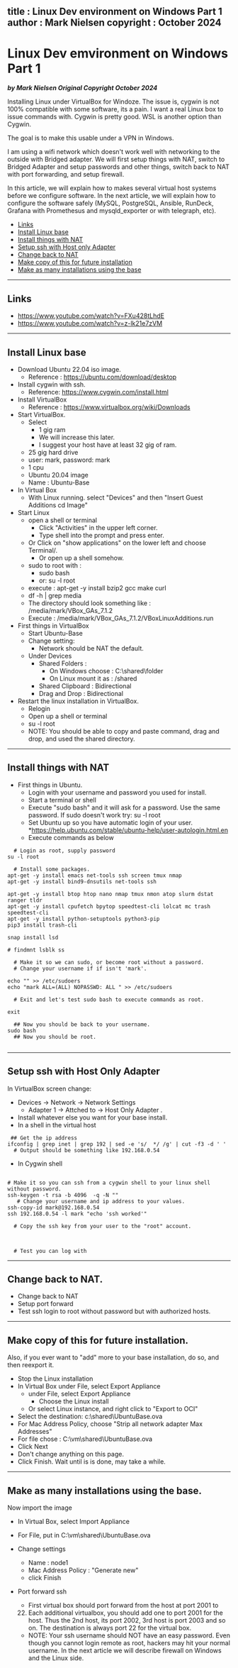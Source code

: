
title : Linux Dev environment on Windows Part 1
author : Mark Nielsen
copyright : October 2024
---


Linux Dev emvironment on Windows Part 1
==============================

_**by Mark Nielsen
Original Copyright October 2024**_

Installing Linux under VirtualBox for Windoze.
The issue is, cygwin is not 100% compatible with some software, its a pain.
I want a real Linux box to issue commands with. Cygwin is pretty good. WSL is another option than Cygwin. 

The goal is to make this usable under a VPN in Windows. 

I am using a wifi network which doesn't work well with networking to the outside
with Bridged adapter. We will first setup things with NAT, switch to
Bridged Adapter and setup passwords and other things,
switch back to NAT with port forwarding,
and setup firewall. 

In this article, we will explain how to makes several virtual host systems
before we configure software. In the next article, we will explain how to
configure the software safely (MySQL, PostgreSQL, Ansible, RunDeck,
Grafana with Promethesus and mysqld_exporter or with telegraph, etc). 


* [Links](#links)
* [Install Linux base](#install)
* [Install things with NAT](#nat)
* [Setup ssh with Host only Adapter](#ba)
* [Change back to NAT](#nat2)
* [Make copy of this for future installation](#copy)
* [Make as many installations using the base](#copies)


* * *

<a name=links></a>Links
-----
* https://www.youtube.com/watch?v=FXu428tLhdE
* https://www.youtube.com/watch?v=z-lk21e7zVM

* * *

<a name=install></a>Install Linux base
-----



* Download Ubuntu 22.04 iso image.
    * Reference : https://ubuntu.com/download/desktop
* Install cygwin with ssh.
    * Reference: https://www.cygwin.com/install.html
* Install VirtualBox
    * Reference : https://www.virtualbox.org/wiki/Downloads
* Start VirtualBox.
    * Select
        * 1 gig ram
	    * We will increase this later.
	    * I suggest your host have at least 32 gig of ram. 
	* 25 gig hard drive
	* user: mark, password: mark
	* 1 cpu
	* Ubuntu 20.04 image
	* Name : Ubuntu-Base
* In Virtual Box
    * With Linux running. select  "Devices" and then "Insert Guest Additions cd Image"
* Start Linux
    * open a shell or terminal
        * Click "Activities" in the upper left corner.
	    * Type shell into the prompt and press enter.
	* Or Click on "show applications" on the lower left and choose Terminal/.
        * Or open up a shell somehow. 
    * sudo to root with :
       * sudo bash
       * or: su -l root
    * execute : apt-get -y install bzip2 gcc make curl
    * df -h | grep media
    * The directory should look something like : /media/mark/VBox_GAs_7.1.2
    * Execute : /media/mark/VBox_GAs_7.1.2/VBoxLinuxAdditions.run
* First things in  VirtualBox
    * Start Ubuntu-Base
    * Change setting:
        * Network should be NAT the default.
	* Under Devices
	    * Shared Folders :
	       * On Windows choose : C:\shared\folder
	       * On Linux mount it as : /shared
	    * Shared Clipboard : Bidirectional
	    * Drag and Drop : Bidirectional
* Restart the linux installation in VirtualBox.
    * Relogin
    * Open up a shell or terminal
    * su -l root
    * NOTE: You should be able to copy and paste command, drag and drop,
    and used the shared directory. 

* * *

<a name=nat></a>Install things with NAT
-----


* First things in Ubuntu.
    * Login with your username and password you used for install.
    * Start a terminal or shell
    * Execute "sudo bash" and it will ask for a password. Use the same password.  If sudo doesn't work try: su -l root
    * Set Ubuntu up so you have automatic login of your user.
        *https://help.ubuntu.com/stable/ubuntu-help/user-autologin.html.en
    * Execute commands as below
```
  # Login as root, supply password
su -l root

  # Install some packages. 
apt-get -y install emacs net-tools ssh screen tmux nmap 
apt-get -y install bind9-dnsutils net-tools ssh

apt-get -y install btop htop nano nmap tmux nmon atop slurm dstat ranger tldr
apt-get -y install cpufetch bpytop speedtest-cli lolcat mc trash speedtest-cli
apt-get -y install python-setuptools python3-pip
pip3 install trash-cli

snap install lsd

# findmnt lsblk ss

  # Make it so we can sudo, or become root without a password. 
  # Change your username if if isn't 'mark'. 

echo "" >> /etc/sudoers
echo "mark ALL=(ALL) NOPASSWD: ALL " >> /etc/sudoers

  # Exit and let's test sudo bash to execute commands as root. 

exit

  ## Now you should be back to your username. 
sudo bash
  ## Now you should be root. 


```

* * *
<a name=ba></a>Setup ssh with Host Only Adapter
-----


In VirtualBox screen change:
* Devices -> Network -> Network Settings
    * Adapter 1 -> Attched to -> Host Only Adapter .
* Install whatever else you want for your base install.
* In a shell in the virtual host
```
 ## Get the ip address
ifconfig | grep inet | grep 192 | sed -e 's/  */ /g' | cut -f3 -d ' '
  # Output should be something like 192.168.0.54

```
* In Cygwin shell
```

# Make it so you can ssh from a cygwin shell to your linux shell without password. 
ssh-keygen -t rsa -b 4096  -q -N ""
   # Change your username and ip address to your values. 
ssh-copy-id mark@192.168.0.54
ssh 192.168.0.54 -l mark "echo 'ssh worked'"

  # Copy the ssh key from your user to the "root" account. 



  # Test you can log with 

```

* * *

<a name=nat2></a>Change back to NAT. 
-----

* Change back to NAT
* Setup port forward
* Test ssh login to root without password but with authorized hosts. 


* * *
<a name=copy></a>Make copy of this for future installation. 
-----
Also, if you ever want to "add" more to your base installation, do so,
and then reexport it. 



* Stop the Linux installation
* In Virtual Box under File, select Export Appliance
    * under File, select Export Appliance
        * Choose the Linux install
    * Or select Linux instance, and right  click to "Export to OCI"
 * Select the destination: c:\shared\UbuntuBase.ova 	
* For Mac Address Policy, choose "Strip all network adapter Max Addresses"
* For file chose : C:\vm\shared\UbuntuBase.ova
* Click Next
* Don't change anything on this page.
* Click Finish. Wait until is is done, may take a while.

* * *
<a name=copies></a>Make as many installations using the base. 
-----

Now import the image

* In Virtual Box, select Import Appliance
* For File, put in C:\vm\shared\UbuntuBase.ova
* Change settings
    * Name : node1
    * Mac Address Policy : "Generate new"
    * click Finish

* Port forward ssh
    * First virtual box should port forward from the host at port 2001 to
    22. Each additional virtualbox, you should add one to port 2001 for the host.
    Thus the
    2nd host, its port 2002, 3rd host is port 2003 and so on. The destination
    is always port 22 for the virtual box.
    * NOTE: Your ssh username should NOT have an easy password. Even though
    you cannot login remote as root, hackers may hit your normal username.
    In the next article we will describe firewall on Windows and the Linux
    side. 